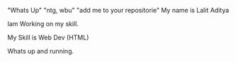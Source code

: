 "Whats Up"
"ntg, wbu"
"add me to your repositorie"
My name is Lalit Aditya


Iam Working on my skill.


My Skill is Web Dev (HTML)

Whats up and running.